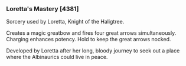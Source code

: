### Loretta's Mastery [4381]

Sorcery used by Loretta, Knight of the Haligtree.

Creates a magic greatbow and fires four great arrows simultaneously. Charging enhances potency. Hold to keep the great arrows nocked.

Developed by Loretta after her long, bloody journey to seek out a place where the Albinaurics could live in peace.